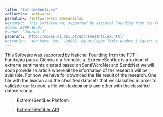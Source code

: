```yaml
---
title: "ExtremeSentiLex"
collection: softwares
permalink: /software/extremesentilex
#excerpt: 'This Software was supported by National Founding from the FCT - Fundação para a Ciência e a Tecnologia.'
#date: 2009-10-01
#venue: 'Journal 1'
paperurl: 'http://moves.di.ubi.pt/extremesentilex.html'
#citation: 'Yur Name, You. (2009). &quot;Paper Title Number 1.&quot; <i>Journal 1</i>. 1(1).'
---
```

This Software was supported by National Founding from the FCT - Fundação para a Ciência e a Tecnologia.
ExtremeSentilex is a lexicon of extreme sentiments created based on SentiWordNet and SenticNet we will soon provide an article where all the information of the research will be available. For now we have for download the file result of the research. One file with the lexicon and the classified datasets that we classified in order to validade our lexicon, a file with lexicon only and other with the classified datasets only.

> [ExtremeSentiLex Platform](http://extremesentilex.di.ubi.pt/)

> [ExtremeSentiLex API](http://extremesentilex-api.di.ubi.pt/)




